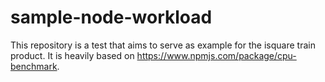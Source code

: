 # sample-node-workload

This repository is a test that aims to serve as example for the isquare train product.
It is heavily based on https://www.npmjs.com/package/cpu-benchmark.
